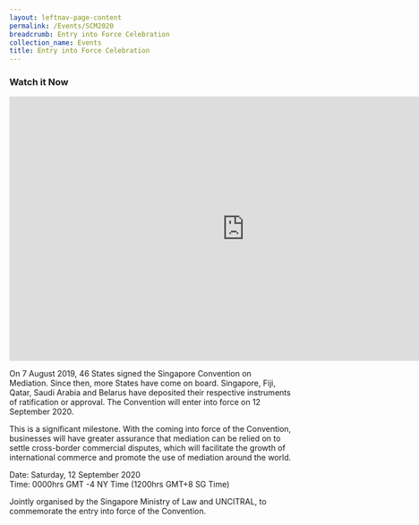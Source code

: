 ```yaml
---
layout: leftnav-page-content
permalink: /Events/SCM2020
breadcrumb: Entry into Force Celebration
collection_name: Events
title: Entry into Force Celebration 
---
```

<!--<style>
  .image {width: 720px;}
  .image {max-width: 100%; max-height:100%; object-fit: contain;}
  .image {width: auto; height: auto;}
}         
</style>-->
### **Watch it Now** 

<iframe width="840" height="473" src="https://www.youtube.com/embed/Igb9ZqdhZiU" frameborder="0" allow="accelerometer; autoplay; encrypted-media; gyroscope; picture-in-picture" allowfullscreen></iframe>

On 7 August 2019, 46 States signed the Singapore Convention on Mediation. Since then, more States have come on board. Singapore, Fiji, Qatar, Saudi Arabia and Belarus have deposited their respective instruments of ratification or approval. The Convention will enter into force on 12 September 2020. 

This is a significant milestone. With the coming into force of the Convention, businesses will have greater assurance that mediation can be relied on to settle cross-border commercial disputes, which will facilitate the growth of international commerce and promote the use of mediation around the world. 

Date: Saturday, 12 September 2020
<br>Time: 0000hrs GMT -4 NY Time (1200hrs GMT+8 SG Time) 

Jointly organised by the Singapore Ministry of Law and UNCITRAL, to commemorate the entry into force of the Convention. 
